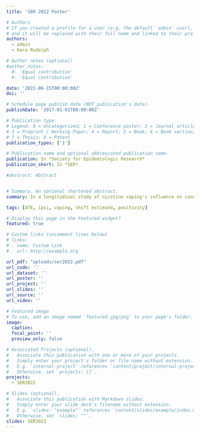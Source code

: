 ```yaml
---
title: 'SER 2022 Poster'

# Authors
# If you created a profile for a user (e.g. the default `admin` user), write the username (folder name) here
# and it will be replaced with their full name and linked to their profile.
authors:
  - admin
  - Kara Rudolph

# Author notes (optional)
#author_notes:
  #- 'Equal contribution'
  #- 'Equal contribution'

date: '2022-06-15T00:00:00Z'
doi: ''

# Schedule page publish date (NOT publication's date).
publishDate: '2017-01-01T00:00:00Z'

# Publication type.
# Legend: 0 = Uncategorized; 1 = Conference poster; 2 = Journal article;
# 3 = Preprint / Working Paper; 4 = Report; 5 = Book; 6 = Book section;
# 7 = Thesis; 8 = Patent
publication_types: ['1']

# Publication name and optional abbreviated publication name.
publication: In *Society for Epidemiologic Research*
publication_short: In *SER*

#abstract: Abstract


# Summary. An optional shortened abstract.
summary: In a longitudinal study of nicotine vaping's influence on cannabis initiation, we found that the positivity causal identification assumption was violated. Regardless, we still estimated the average treatment effect (ATE) and an analogue estimand that does not require the positivity assumption. The analogue, the incremental propensity score intervention (IPSI), was the difference in cannabis initiation risks had everyone's odds of nicotine vaping been decreased up to 90% compared with observed nicotine vaping odds. Interpetations of results from the IPSI and the ATE were consistent with each other. That is, lower odds of nicotine vaping decreases cannabis initiation risks (IPSI), and nicotine vaping increases cannabis initiation risk (ATE). Researchers should consider using shift estimands like IPSI when the positivity assumption is violated.

tags: [ATE, ipsi, vaping, shift estimand, positivity]

# Display this page in the Featured widget?
featured: true

# Custom links (uncomment lines below)
# links:
# - name: Custom Link
#   url: http://example.org

url_pdf: "uploads/ser2022.pdf"
url_code: ''
url_dataset: ''
url_poster: ''
url_project: ''
url_slides: ''
url_source: ''
url_video: ''

# Featured image
# To use, add an image named `featured.jpg/png` to your page's folder.
image:
  caption: 
  focal_point: ''
  preview_only: false

# Associated Projects (optional).
#   Associate this publication with one or more of your projects.
#   Simply enter your project's folder or file name without extension.
#   E.g. `internal-project` references `content/project/internal-project/index.md`.
#   Otherwise, set `projects: []`.
projects:
  - SER2022

# Slides (optional).
#   Associate this publication with Markdown slides.
#   Simply enter your slide deck's filename without extension.
#   E.g. `slides: "example"` references `content/slides/example/index.md`.
#   Otherwise, set `slides: ""`.
slides: SER2022
---
```


